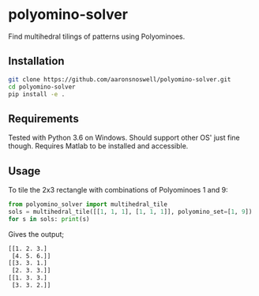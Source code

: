 # polyomino-solver

Find multihedral tilings of patterns using Polyominoes.

## Installation

```bash
git clone https://github.com/aaronsnoswell/polyomino-solver.git
cd polyomino-solver
pip install -e .
```

## Requirements

Tested with Python 3.6 on Windows. Should support other OS' just fine though.
Requires Matlab to be installed and accessible.

## Usage

To tile the 2x3 rectangle with combinations of Polyominoes 1 and 9:

```python
from polyomino_solver import multihedral_tile
sols = multihedral_tile([[1, 1, 1], [1, 1, 1]], polyomino_set=[1, 9])
for s in sols: print(s)

```

Gives the output;

```bash
[[1. 2. 3.]
 [4. 5. 6.]]
[[3. 3. 1.]
 [2. 3. 3.]]
[[1. 3. 3.]
 [3. 3. 2.]]
```